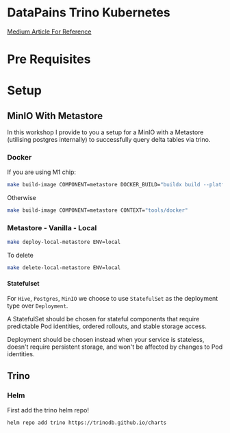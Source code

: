 # DataPains Trino Kubernetes

[Medium Article For Reference]()

# Pre Requisites

# Setup

## MinIO With Metastore

In this workshop I provide to you a setup for a MinIO with a Metastore (utilising postgres internally)
to successfully query delta tables via trino.

### Docker

If you are using M1 chip:

```bash
make build-image COMPONENT=metastore DOCKER_BUILD="buildx build --platform linux/amd64" CONTEXT="tools/docker"
```

Otherwise

```bash
make build-image COMPONENT=metastore CONTEXT="tools/docker"
```

### Metastore - Vanilla - Local

```bash
make deploy-local-metastore ENV=local
```

To delete

```bash
make delete-local-metastore ENV=local
```

#### Statefulset

For `Hive`, `Postgres`, `MinIO` we choose to use `StatefulSet` as the deployment type over `Deployment`.

A StatefulSet should be chosen for stateful components that require predictable Pod identities,
ordered rollouts, and stable storage access.

Deployment should be chosen instead when your service is stateless,
doesn't require persistent storage, and won't be affected by changes to Pod identities.

## Trino

### Helm

First add the trino helm repo!

```bash
helm repo add trino https://trinodb.github.io/charts
```


